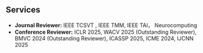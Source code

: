 ## Services
- **Journal Reviewer:** IEEE TCSVT , IEEE TMM, IEEE TAI， Neurocomputing
- **Conference Reviewer:** ICLR 2025, WACV 2025 (Outstanding Reviewer), BMVC 2024 (Outstanding Reviewer), ICASSP 2025, ICME 2024, IJCNN 2025


